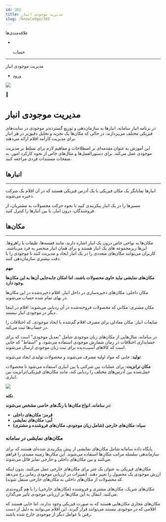 ```yaml
---
id: 302
title: مدیریت موجودی انبار
slug: /knowledge/302
---
```


 
  علاقه‌مندی‌ها
* [​](./302)

  حساب

---

 

مدیریت موجودی انبار

- [ورود](/web/login?redirect=/knowledge/article/302)

![](https://odoofarsi.com/web/image/4273?access_token=758ed00a-51be-44b6-a98e-ee34230ae391)

📖

# مدیریت موجودی انبار

در برنامه انبار سامانه، انبارها به سازمان‌دهی و توزیع گسترده‌تر موجودی در سایت‌های فیزیکی مختلف می‌پردازند، در حالی که مکان‌ها یک تجزیه و تحلیل دقیق‌تر در هر انبار برای مدیریت کارآمد اقلام ارائه می‌دهند.

این آموزش به عنوان مقدمه‌ای بر اصطلاحات و مفاهیم لازم برای تسلط بر مدیریت موجودی عمل می‌کند. برای دستورالعمل‌ها و مثال‌های خاص از نحوه کارکرد امور، به صفحات مستندات فردی مراجعه کنید.

## **انبارها**

---

انبارها نمایانگر یک مکان فیزیکی با یک آدرس فیزیکی هستند که در آن اقلام یک شرکت ذخیره می‌شوند.

مسیرها را در یک انبار پیکربندی کنید تا نحوه حرکت محصولات به مشتریان، از فروشندگان، درون انبار، یا بین انبارها را کنترل کنید.

## **مکان‌ها**

---

مکان‌ها به نواحی خاص درون یک انبار اشاره دارند، مانند قفسه‌ها، طبقات یا راهروها. این‌ها زیرمجموعه‌ های یک انبار هستند و برای همان انبار منحصر به فرد می‌باشند. کاربران می‌توانند مکان‌های متعددی را در یک انبار ایجاد و مدیریت کنند تا موجودی را با دقت بیشتری سازمان‌دهی کنند.

**مهم**

**مکان‌های نمایشی نباید حاوی محصولات باشند، اما امکان جابه‌جایی آن‌ها به این مکان‌ها وجود دارد.**

مکان داخلی: مکان‌های ذخیره‌سازی در داخل انبار. اقلام ذخیره‌شده در این مکان‌ها در بهای تمام شده حساب می‌شوند.

مکان مشتری: مکانی که محصولات فروخته‌شده در آن ردیابی می‌شوند؛ اقلام در اینجا دیگر در موجودی انبار نیستند.

ضایعات انبار: مکان معادلی برای مصرف اقلام گم‌شده یا ایجاد موجودی، که اختلافات را در حساب‌ها ثبت می‌کند.

در سامانه، مثال‌هایی از مکان‌های زیان موجودی شامل "تعدیل موجودی" است که برای حسابداری اختلافات در زمان شمارش موجودی استفاده می‌شود، و "اسقاط" که جایی است که کالاهای آسیب‌دیده برای ثبت زیان موجودی ارسال می‌شوند.

**تولید**: جایی که مواد اولیه مصرف می‌شوند و محصولات تولیدی ایجاد می‌شوند.

**مکان ترانزیت**: برای عملیات بین شرکتی یا بین انباری استفاده می‌شود تا محصولات حمل‌شده بین آدرس‌های مختلف را ردیابی کند، مانند مکان‌های فیزیکی/ترانزیت بین انباری.

![](https://odoofarsi.com/web/image/6125-4e2aa838/image.png?access_token=093e5037-9a4a-4042-aa73-eae25cc00fff)

**نکته**

**در سامانه، انواع مکان‌ها با رنگ‌های خاصی مشخص می‌شوند:**

* **قرمز: مکان‌های داخلی**
* **آبی: مکان‌های نمایشی**
* **سیاه: مکان‌های خارجی (شامل زیان موجودی، مکان‌های فروشنده و مشتری)**

### **مکان‌های نمایشی در سامانه**

پایگاه‌ داده سامانه شامل مکان‌های نمایشی از پیش پیکربندی شده‌ای هستند که برای سازماندهی سلسله مراتب مکان‌ها استفاده می‌شوند. این مکان‌ها زمینه مفیدی را فراهم می‌کنند و بین مکان‌های داخلی و خارجی تمایز قائل می‌شوند.

مکان‌های فیزیکی به عنوان یک چتر برای مکان‌های خارجی عمل می‌کنند، بدون اینکه ارزش موجودی یک محصول را تغییر دهند. (تغییرات در ارزیابی موجودی زمانی رخ می‌دهد که محصولات از مکان‌های داخلی به مکان‌های خارجی منتقل شوند).

مکان‌های شریک، مکان‌های مشتری و فروشنده (مکان‌های خارجی) را با هم گروه‌بندی می‌کنند. انتقال به این مکان‌ها بر ارزیابی موجودی تأثیر می‌گذارد.

مکان‌های مجازی مکان‌هایی هستند که به صورت فیزیکی وجود ندارند، اما جایی هستند که اقلامی که در موجودی نیستند می‌توانند قرار گیرند. این اقلام می‌توانند به دلیل از دست رفتن یا عوامل دیگر از موجودی خارج شده باشند.